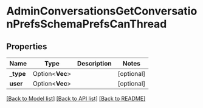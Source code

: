 # AdminConversationsGetConversationPrefsSchemaPrefsCanThread

## Properties

Name | Type | Description | Notes
------------ | ------------- | ------------- | -------------
**_type** | Option<**Vec<String>**> |  | [optional]
**user** | Option<**Vec<String>**> |  | [optional]

[[Back to Model list]](../README.md#documentation-for-models) [[Back to API list]](../README.md#documentation-for-api-endpoints) [[Back to README]](../README.md)


